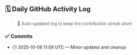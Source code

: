 ## 🗓️ Daily GitHub Activity Log

> 🤖 Auto-updated log to keep the contribution streak alive!

### ✅ Commits

- 🕒 2025-10-06 11:09 UTC — Minor updates and cleanup

